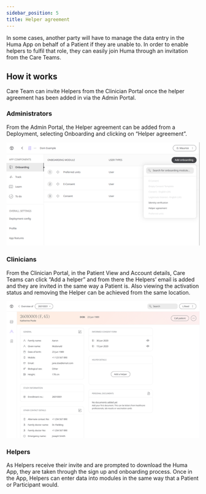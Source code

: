 ```yaml
---
sidebar_position: 5
title: Helper agreement
---
```


In some cases, another party will have to manage the data entry in the Huma App on behalf of a Patient if they are unable to. In order to enable helpers to fulfil that role, they can easily join Huma through an invitation from the Care Teams.

## How it works 

Care Team can invite Helpers from the Clinician Portal once the helper agreement has been added in via the Admin Portal.

### Administrators

From the Admin Portal, the Helper agreement can be added from a Deployment, selecting Onboarding and clicking on “Helper agreement”.

![Adding helper agreement in Admin Portal](./assets/ap-helper-agreement.png)

### Clinicians

From the Clinician Portal, in the Patient View and Account details, Care Teams can click “Add a helper” and from there the Helpers’ email is added and they are invited in the same way a Patient is. Also viewing the activation status and removing the Helper can be achieved from the same location.

![Adding a helper in the Clinician Portal](./assets/cp-helper-agreement.png)

### Helpers

As Helpers receive their invite and are prompted to download the Huma App, they are taken through the sign up and onboarding process. Once in the App, Helpers can enter data into modules in the same way that a Patient or Participant would.

